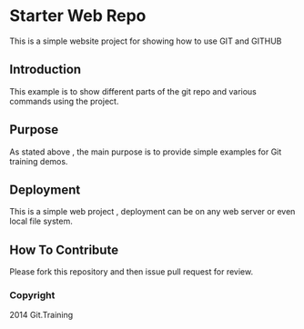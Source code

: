 # Starter Web Repo

This is a simple website project for showing how to use GIT and GITHUB

## Introduction

This example is to show different parts of the git repo and various commands using the project.

## Purpose

As stated above , the main purpose is to provide simple examples for Git training demos.

## Deployment

This is a simple web project , deployment can be on any web server or even local file system.

## How To Contribute

Please fork this repository and then issue pull request for review.

### Copyright

2014 Git.Training
